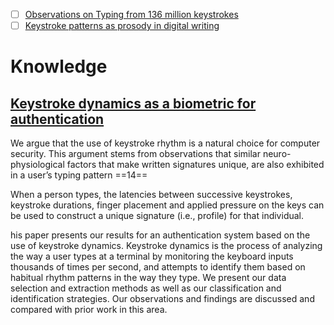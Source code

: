 - [ ] [Observations on Typing from 136 million keystrokes](https://userinterfaces.aalto.fi/136Mkeystrokes/)
- [ ] [Keystroke patterns as prosody in digital writing](https://www3.cs.stonybrook.edu/~rbanerjee/project-pages/keystrokes/keystrokes.html)

# Knowledge

## [Keystroke dynamics as a biometric for authentication](https://www.sciencedirect.com/science/article/pii/S0167739X9900059X)
We argue that the use of keystroke rhythm is a natural choice for computer security. This argument stems from observations that similar neuro-physiological factors that make written signatures unique, are also exhibited in a user’s typing pattern ==14==

When a person types, the latencies between successive keystrokes, keystroke durations, finger placement and applied pressure on the keys can be used to construct a unique signature (i.e., profile) for that individual.

his paper presents our results for an authentication system based on the use of keystroke dynamics. Keystroke dynamics is the process of analyzing the way a user types at a terminal by monitoring the keyboard inputs thousands of times per second, and attempts to identify them based on habitual rhythm patterns in the way they type. We present our data selection and extraction methods as well as our classification and identification strategies. Our observations and findings are discussed and compared with prior work in this area.